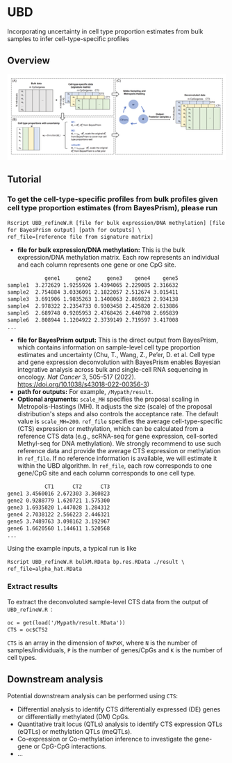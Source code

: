 # UBD
Incorporating uncertainty in cell type proportion estimates from bulk samples to infer cell-type-specific profiles

## Overview
<img src="img/UBD.png">


## Tutorial
### To get the cell-type-specific profiles from bulk profiles given cell type proportion estimates (from BayesPrism), please run 
```
Rscript UBD_refineW.R [file for bulk expression/DNA methylation] [file for BayesPrism output] [path for outputs] \
ref_file=[reference file from signature matrix]
```
- **file for bulk expression/DNA methylation:** This is the bulk expression/DNA methylation matrix. Each row represents an individual and each column represents one gene or one CpG site.
```
            gene1     gene2     gene3    gene4    gene5
sample1  3.272629 1.9255926 1.4394065 2.229085 2.316632
sample2  2.754884 3.0336091 2.1822057 2.512674 3.015411
sample3  3.691906 1.9835263 1.1408063 2.869823 2.934138
sample4  2.978322 2.2354733 0.9303458 2.425820 2.613886
sample5  2.689748 0.9205953 2.4768426 2.640798 2.695839
sample6  2.808944 1.1204922 2.3739149 2.719597 3.417008
...
```
- **file for BayesPrism output:** This is the direct output from BayesPrism, which contains information on sample-level cell type proportion estimates and uncertainty (Chu, T., Wang, Z., Pe’er, D. et al. Cell type and gene expression deconvolution with BayesPrism enables Bayesian integrative analysis across bulk and single-cell RNA sequencing in oncology. *Nat Cancer* 3, 505–517 (2022). https://doi.org/10.1038/s43018-022-00356-3)
- **path for outputs:** For example, `/Mypath/result`.
- **Optional arguments:** `scale_MH` specifies the proposal scaling in Metropolis-Hastings (MH). It adjusts the size (scale) of the proposal distribution's steps and also controls the acceptance rate. The default value is `scale_MH=200`. `ref_file` specifies the average cell-type-specific (CTS) expression or methylation, which can be calculated from a reference CTS data (e.g., scRNA-seq for gene expression, cell-sorted Methyl-seq for DNA methylation). We strongly recommend to use such reference data and provide the average CTS expression or methylation in `ref_file`. If no reference information is available, we will estimate it within the UBD algorithm. In `ref_file`, each row corresponds to one gene/CpG site and each column corresponds to one cell type.
```
            CT1      CT2      CT3
gene1 3.4560016 2.672303 3.360823
gene2 0.9288779 1.620721 1.575300
gene3 1.6935820 1.447028 1.284312
gene4 2.7038122 2.566223 2.446321
gene5 3.7489763 3.098162 3.192967
gene6 1.6620560 1.144611 1.520568
...
```

Using the example inputs, a typical run is like
```
Rscript UBD_refineW.R bulkM.RData bp.res.RData ./result \
ref_file=alpha_hat.RData 
```

### Extract results
To extract the deconvoluted sample-level CTS data from the output of `UBD_refineW.R `:
```
oc = get(load('/Mypath/result.RData'))
CTS = oc$CTS2
```
`CTS` is an array in the dimension of `N`x`P`x`K`, where `N` is the number of samples/individuals, `P` is the number of genes/CpGs and `K` is the number of cell types. 

## Downstream analysis
Potential downstream analysis can be performed using `CTS`:
- Differential analysis to identify CTS differentially expressed (DE) genes or differentially methylated (DM) CpGs. 
- Quantitative trait locus (QTLs) analysis to identify CTS expression QTLs (eQTLs) or methylation QTLs (meQTLs).
- Co-expression or Co-methylation inference to investigate the gene-gene or CpG-CpG interactions.
- ...


